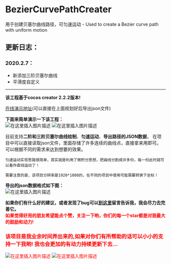 # BezierCurvePathCreater
用于创建贝塞尔曲线路径，可匀速运动 - Used to create a Bezier curve path with uniform motion

## 更新日志：
### 2020.2.7：
- 新添加三阶贝塞尔曲线
- 平滑度自定义

----

**该工程基于cocos creator 2.2.2版本!**   


[在线演示地址](https://csdjk.github.io/bezierPathCreater.github.io/)(可以直接在上面规划好后导出json文件)

**下面来简单演示一下该工程：**    
![在这里插入图片描述](https://img-blog.csdnimg.cn/2020021015460710.gif)
![在这里插入图片描述](https://img-blog.csdnimg.cn/20200210154616431.gif)

目前支持**二阶和三阶贝塞尔曲线绘制**、**匀速运动**、**导出路径的JSON数据**，
在项目中可以直接读取json文件，里面存储了许多连续的曲线点，直接拿来用即可。
可以根据不同的需求来达到想要的效果。

`匀速运动实现思路很简单，其实就是利用了微积分思想，把曲线分割成许多份，每一份此时就可以看作直线运动了！`

`需要注意的是，该项目分辨率是1920*1080的，在不同的项目中使用可能需要转换下坐标！`

**导出的json数据格式如下图：**   
![在这里插入图片描述](https://img-blog.csdnimg.cn/20200116193649194.png?x-oss-process=image/watermark,type_ZmFuZ3poZW5naGVpdGk,shadow_10,text_aHR0cHM6Ly9ibG9nLmNzZG4ubmV0L3FxXzI4Mjk5MzEx,size_16,color_FFFFFF,t_70)
   

**如果你们有什么好的建议，或者发现了bug可以[到这里](https://blog.csdn.net/qq_28299311/article/details/104009804)留言告诉我，我会尽力去完善它。**   
<font color="red">
**如果觉得好用的朋友希望能点个赞，关注一下哟，你们的每一个star都是对我最大的鼓励和动力!**

### 该项目是我业余时间弄出来的,如果对你们有所帮助的话可以小小的支持一下我哟! 我也会更加的有动力持续更新下去...
![在这里插入图片描述](https://img-blog.csdnimg.cn/20200119224220592.jpg?x-oss-process=image/watermark,type_ZmFuZ3poZW5naGVpdGk,shadow_10,text_aHR0cHM6Ly9ibG9nLmNzZG4ubmV0L3FxXzI4Mjk5MzEx,size_16,color_FFFFFF,t_70)
![在这里插入图片描述](https://img-blog.csdnimg.cn/20200119224225316.jpg?x-oss-process=image/watermark,type_ZmFuZ3poZW5naGVpdGk,shadow_10,text_aHR0cHM6Ly9ibG9nLmNzZG4ubmV0L3FxXzI4Mjk5MzEx,size_16,color_FFFFFF,t_70)
